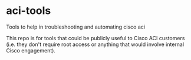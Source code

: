 # aci-tools
Tools to help in troubleshooting and automating cisco aci

This repo is for tools that could be publicly useful to Cisco ACI customers (i.e. they don't require root access or anything that would involve internal Cisco engagement).
